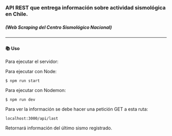<h3> API REST que entrega información sobre actividad sismológica en Chile. <h3>
<h5> (Web Scraping del Centro Sismológico Nacional) <h5>
<hr />
<h4> 📚 Uso </h4>
<p> Para ejecutar el servidor: </p>

Para ejecutar con Node:
```
$ npm run start
```
Para ejecutar con Nodemon:
```
$ npm run dev
```


<p> Para ver la información se debe hacer una petición GET a esta ruta: </p>

```
localhost:3000/api/last
```
<p> Retornará información del último sismo registrado. </p>








